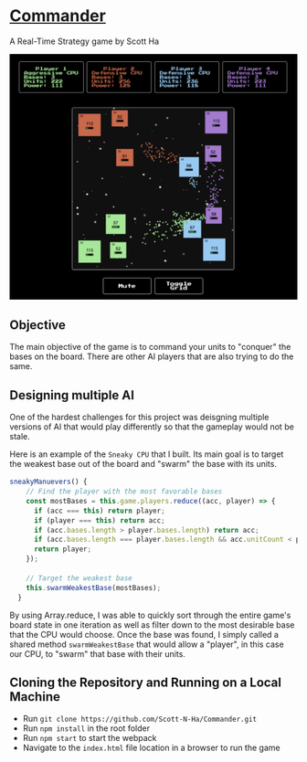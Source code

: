 # [Commander](https://scott-n-ha.github.io/Commander/)
A Real-Time Strategy game by Scott Ha

![GamePlay](app/assets/images/ss1.png)

## Objective
The main objective of the game is to command your units to "conquer" the bases on the board. There are other AI players that are also trying to do the same.

## Designing multiple AI
One of the hardest challenges for this project was deisgning multiple versions of AI that would play differently so that the gameplay would not be stale.

Here is an example of the `Sneaky CPU` that I built. Its main goal is to target the weakest base out of the board and "swarm" the base with its units.

```javascript
sneakyManuevers() {
    // Find the player with the most favorable bases
    const mostBases = this.game.players.reduce((acc, player) => {
      if (acc === this) return player;
      if (player === this) return acc;
      if (acc.bases.length > player.bases.length) return acc;
      if (acc.bases.length === player.bases.length && acc.unitCount < player.unitCount) return acc;
      return player;
    });

    // Target the weakest base
    this.swarmWeakestBase(mostBases);
  }
```

By using Array.reduce, I was able to quickly sort through the entire game's board state in one iteration as well as filter down to the most desirable base that the CPU would choose. Once the base was found, I simply called a shared method `swarmWeakestBase` that would allow a "player", in this case our CPU, to "swarm" that base with their units.

## Cloning the Repository and Running on a Local Machine
* Run `git clone https://github.com/Scott-N-Ha/Commander.git`
* Run `npm install` in the root folder
* Run `npm start` to start the webpack
* Navigate to the `index.html` file location in a browser to run the game
